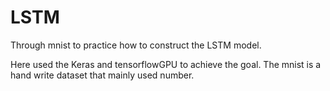 # LSTM

Through mnist to practice how to construct the LSTM model.

Here used the Keras and tensorflowGPU to achieve the goal.
The mnist is a hand write dataset that mainly used number.


